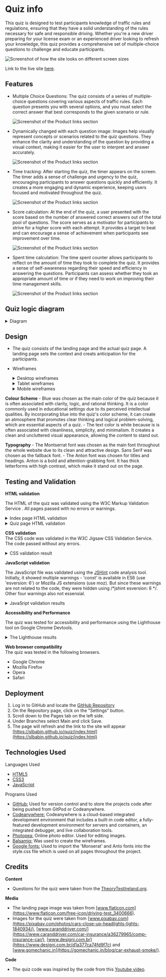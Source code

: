 # Quiz info

This quiz is designed to test participants knowledge of traffic rules and regulations, ensuring that they have a solid understanding of the rules necessary for safe and responsible driving. Whether you're a new driver preparing for your license exam or an experienced driver looking to refresh your knowledge, this quiz provides a comprehensive set of multiple-choice questions to challenge and educate participants.

![Screenshot of how the site looks on different screen sizes](assets/docs/responsive-screens.jpg)

Link to the live site [here](https://slbabin.github.io/quiz/). 


## Features

- Multiple Choice Questions: The quiz consists of a series of multiple-choice questions covering various aspects of traffic rules. Each question presents you with several options, and you must select the correct answer that best corresponds to the given scenario or rule.

     ![Screenshot of the Product links section](assets/docs/multi-choice-questions.jpg) 

- Dynamically changed with each question image: Images help visually represent concepts or scenarios related to the quiz questions. They  enhance the clarity and understanding of the question by providing a visual context, making it easier for the user to interpret and answer accurately.

    ![Screenshot of the Product links section](assets/docs/dynamic-image.jpg) 

- Time tracking: After starting the quiz, the timer appears on the screen. The timer adds a sense of challenge and urgency to the quiz, encouraging participants to answer questions quickly and efficiently. It creates a more engaging and dynamic experience, keeping users focused and motivated throughout the quiz. 

    ![Screenshot of the Product links section](assets/docs/timer.jpg) 


- Score calculation: At the end of the quiz, a user presented with the score based on the number of answered correct answers out of the total pool of questions. 
The score serves as a motivator for participants to strive for a higher score with each attempt. It provides a target to beat and can encourage a sense of achievement when participants see improvement over time. 

    ![Screenshot of the Product links section](assets/docs/score.jpg) 

- Spent time calculation: The time spent counter allows participants to reflect on the amount of time they took to complete the quiz. It provides a sense of self-awareness regarding their speed and efficiency in answering the questions. Participants can assess whether they took an appropriate amount of time or if they need to work on improving their time management skills.

    ![Screenshot of the Product links section](assets/docs/spent-time.jpg) 

## Quiz logic diagram    

<details>
<summary>Diagram</summary>
<img src="assets/images/diagram.png">
</details>


## Design 

- The quiz consists of the landing page and the actual quiz page. A landing page sets the context and creats anticipation for the participants. 

- Wireframes
  
    <details>
    <summary>Desktop wireframes</summary>
    <img src="assets/docs/desktop-wireframe.png">
    </details>

    <details>
    <summary>Tablet wireframes</summary>
    <img src="assets/docs/tablet-wireframe.png">
    </details>

    <details>
    <summary>Mobile wireframes</summary>    
    <img src="assets/docs/mobile-wirefreame.png">
    </details>


__Colour Scheme__
    - Blue was chosen as the main color of the quiz because it is often associated with clarity, logic, and rational thinking. It is a color commonly used in educational settings due to its perceived intellectual qualities. By incorporating blue into the quiz's color scheme, it can create an atmosphere that promotes clear thinking and logical problem-solving, which are essential aspects of a quiz. 
    - The text color is white because is is often associated with cleanliness, simplicity, and minimalism. It creates a clean and uncluttered visual appearance, allowing the content to stand out.

__Typography__
    - The Montserrat font was chosen as the main font throughout the whole website due to its clean and attractive design. Sans Serif  was chosen as the fallback font. 
    - The Anton font was chosen for titles and headings. Anton is a bold and attention-grabbing font. It has thick letterforms with high contrast, which make it stand out on the page.  

## Testing and Validation
 
 __HTML validation__

The HTML of the quiz was validated using the W3C Markup Validation Service . All pages passed with no errors or warnings.
    <details>
    <summary>Index page HTML validation</summary>
    <img src="assets/docs/w3c-index-page-validation.jpg">
    </details>
    <details>
    <summary>Quiz page HTML validation</summary>
    <img src="assets/docs/w3c-quiz-page-validation.jpg">
    </details>

 __CSS validation__  
 The CSS code was validated in the W3C Jigsaw CSS Validation Service. The code passed without any errors. 
    <details>
    <summary>CSS validation result</summary>
    <img src="assets/docs/css-validation.jpg">
    </details>

__JavaScript validation__

The JavaScript file was validated using the [JSHint](https://en.wikipedia.org/wiki/JSHint) code analysis tool. Initially, it showed multiple warnings - 'const' is available in ES6 (use 'esversion: 6') or Mozilla JS extensions (use moz). But since these warnings are not related to the code, they were hidden using /*jshint esversion: 6 */. Other four warnings also not essensial. 
    <details>
    <summary> JavaSript validation results</summary>
    <img src="assets/docs/javascript-jshint-validation.jpg">
    </details>

__Accessibility and Performance__

The quiz was tested for accessibility and performance using the Lighthouse tool on Google Chrome Devtools. 
    <details>
    <summary> The Lighthouse results</summary>
    <img src="assets/docs/lighthouse-mobile.jpg">
    </details>

__Web browser compatibility__    
The quiz was tested in the following browsers.
- Google Chrome
- Mozilla Firefox
- Opera
- Safari

## Deployment
1. Log in to GitHub and locate the [GitHub Repository](https://github.com/)
2. On the Repository page, click on the "Settings" button.
3. Scroll down to the Pages tab on the left side.
4. Under Branches select Main and click Save.
5. The page will refresh and the link to the site will appear [https://slbabin.github.io/quiz/index.html](https://slbabin.github.io/quiz/index.html)

## Technologies Used
Languages Used
- [HTML5](https://en.wikipedia.org/wiki/HTML5)
- [CSS3](https://en.wikipedia.org/wiki/Cascading_Style_Sheets)
- [JavaScript](https://en.wikipedia.org/wiki/JavaScript)


Programs Used
 - [GitHub:](https://github.com/) Used for version control and to store the projects code after being pushed from GitPod or Codeanywhere.
  - [Codeanywhere:](https://codeanywhere.com/) Codeanywhere is a cloud-based integrated development environment that includes a built-in code editor, a fully-featured development environment for servers and containers, an integrated debugger, and live collaboration tools.
  - [Photopea:](https://www.photopea.com/) Online photo editor. Used for editing images.
  - [Balsamiq:](https://balsamiq.com/wireframes/) Was used to create the wireframes.
  - [Google fonts:](https://fonts.google.com/) Used to import the 'Monserat' and Anto fonts into the style.css file which is used on all pages throughout the project.

## Credits
__Content__
 
 - Questions for the quiz were taken from the [TheoryTestIreland.org](https://theorytestireland.org/t).

__Media__
- The landing page image was taken from [www.flaticon.com](https://www.flaticon.com/free-icon/driving-test_3400666).
- Images for the quiz were taken from [www.pixabay.com](https://pixabay.com/photos/cars-close-up-headlights-lights-1840934/), [www.caranddriver.com/](https://www.caranddriver.com/car-insurance/a36279965/comp-insurance-car/), [www.designi.com.br](https://www.designi.com.br/d1a377ca74fd9f7c) and [www.gomechanic.in](https://gomechanic.in/blog/car-exhaust-smoke/).

__Code__
- The quiz code was inspired by the code from this [Youtube video](https://www.youtube.com/watch?v=hFKVLwe_yLg&ab_channel=%D0%92%D0%B5%D0%B1%D0%9A%D0%B0%D0%B4%D0%B5%D0%BC%D0%B8-%D0%B2%D0%B5%D0%B1-%D1%80%D0%B0%D0%B7%D1%80%D0%B0%D0%B1%D0%BE%D1%82%D0%BA%D0%B0%2C%D0%BF%D1%80%D0%BE%D0%B3%D1%80%D0%B0%D0%BC%D0%BC%D0%B8%D1%80%D0%BE%D0%B2%D0%B0%D0%BD%D0%B8%D0%B5%D0%B8IT). 